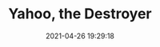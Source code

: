 ---
date: 2021-04-26 19:29:18
link:
  source: pocket
  source_url: https://getpocket.com
  text: Yahoo, the Destroyer
  url: https://www.theatlantic.com/technology/archive/2021/04/how-yahoo-became-internet-villain/618681/
source: pocket
syndicated:
- type: pocket
  url: https://www.theatlantic.com/technology/archive/2021/04/how-yahoo-became-internet-villain/618681/
- type: mastodon
  url: https://mastodon.technology/users/roytang/statuses/106133285843900913
- type: twitter
  url: https://twitter.com/roytang/statuses/1386764606429749249/
title: Yahoo, the Destroyer
---